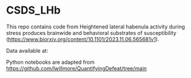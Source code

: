 # CSDS_LHb
This repo contains code from Heightened lateral habenula activity during stress produces brainwide and behavioral substrates of susceptibility (https://www.biorxiv.org/content/10.1101/2023.11.06.565681v1).  

Data available at: 

Python notebooks are adapted from https://github.com/lwillmore/QuantifyingDefeat/tree/main 


